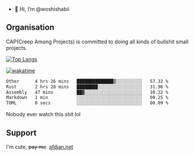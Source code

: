 - 👋 Hi, I’m @woshishabii

## Organisation

CAP(Creep Among Projects) is committed to doing all kinds of bullshit small projects.

[![Top Langs](https://github-readme-stats.vercel.app/api/top-langs/?username=woshishabii&layout=compact)](https://github.com/anuraghazra/github-readme-stats)

[![wakatime](https://wakatime.com/badge/user/34d02784-acc1-4a16-82d7-33fdb53c4ed6.svg)](https://wakatime.com/@34d02784-acc1-4a16-82d7-33fdb53c4ed6)


<!--START_SECTION:waka-->

```txt
Other      4 hrs 26 mins   ██████████████▒░░░░░░░░░░   57.32 %
Rust       2 hrs 28 mins   ████████░░░░░░░░░░░░░░░░░   31.96 %
Assembly   47 mins         ██▓░░░░░░░░░░░░░░░░░░░░░░   10.32 %
Markdown   1 min           ░░░░░░░░░░░░░░░░░░░░░░░░░   00.25 %
TOML       0 secs          ░░░░░░░░░░░░░░░░░░░░░░░░░   00.09 %
```

<!--END_SECTION:waka-->

Nobody ever watch this shit lol

## Support
I'm cute, ~~pay me~~.
[afdian.net](https://afdian.com/a/woshishabi)

<!---
woshishabii/woshishabii is a ✨ special ✨ repository because its `README.md` (this file) appears on your GitHub profile.
You can click the Preview link to take a look at your changes.
--->
